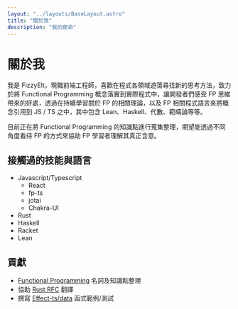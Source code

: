 ```yaml
---
layout: "../layouts/BaseLayout.astro"
title: "關於我"
description: "我的使命"
---
```


# 關於我

我是 FizzyElt，現職前端工程師，喜歡在程式各領域遊蕩尋找新的思考方法，致力於將 Functional Programming 概念落實到實際程式中，讓開發者們感受 FP 思維帶來的好處，透過在持續學習關於 FP 的相關理論，以及 FP 相關程式語言來將概念引用到 JS / TS 之中，其中包含 Lean、Haskell、代數、範疇論等等。

目前正在將 Functional Programming 的知識點進行蒐集整理，期望能透過不同角度看待 FP 的方式來協助 FP 學習者理解其真正含意。

## 接觸過的技能與語言

- Javascript/Typescript
  - React
  - fp-ts
  - jotai
  - Chakra-UI
- Rust
- Haskell
- Racket
- Lean

## 貢獻

- [Functional Programming](https://github.com/FizzyElt/functional-programming) 名詞及知識點整理
- 協助 [Rust RFC](https://github.com/rust-tw/rfcs-tw) 翻譯
- 撰寫 [Effect-ts/data](https://github.com/Effect-TS/data) 函式範例/測試
